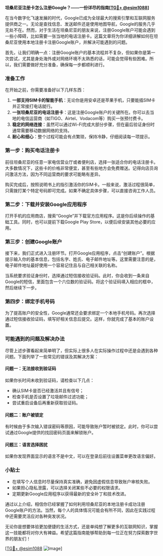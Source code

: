 **坦桑尼亚注册卡怎么注册Google？——一份详尽的指南[[TG💪+ @esim1088](https://t.me/s/esim1088)]**

在当今数字化飞速发展的时代，Google已成为全球最大的搜索引擎和互联网服务提供商之一。无论是查找信息、发送邮件还是使用地图导航，Google的服务几乎无处不在。然而，对于生活在坦桑尼亚的朋友来说，注册Google账户可能会遇到一些小障碍，比如需要一张当地的电话注册卡。这篇文章将为你详细讲解如何在坦桑尼亚使用本地注册卡注册Google账户，并解决可能遇到的问题。

首先，让我们明确一点：注册Google账户的基本流程并不复杂，但如果你是第一次尝试，尤其是身处海外或对网络环境不太熟悉的话，可能会觉得有些困难。所以，我们需要做好充分准备，确保每一步都顺利进行。

### 准备工作

在开始之前，你需要准备好以下几样东西：

1. **一部支持SIM卡的智能手机**：无论你是用安卓还是苹果手机，只要能插SIM卡并正常接打电话就行。
2. **一张坦桑尼亚的电话注册卡**：这是注册Google账户的关键所在。你可以去当地的电信运营商（如TIGO、Airtel、Vodacom等）购买一张预付费卡。
3. **稳定的网络连接**：虽然可以通过Wi-Fi完成大部分步骤，但在最后验证身份时通常需要移动数据网络的支持。
4. **耐心和细心**：整个过程可能会有点繁琐，保持冷静，仔细阅读每一项提示。

### 第一步：购买电话注册卡

前往坦桑尼亚的任意一家电信营业厅或者便利店，选择一张适合你的电话注册卡。大多数情况下，这些卡的价格非常便宜，甚至有些地方会免费赠送。记得向店员询问激活方法，因为不同运营商的要求可能略有差异。

购买完成后，按照说明书上的指引激活你的SIM卡。一般来说，激活过程很简单，只需拨打某个特定号码即可完成。如果不确定具体步骤，可以直接咨询工作人员。

### 第二步：下载并安装Google应用程序

打开手机的应用商店，搜索“Google”并下载官方应用程序。这是你后续操作的基础工具。同时，也可以提前下载Google Play Store，以便后续安装其他必要的应用。

### 第三步：创建Google账户

接下来，我们正式进入注册环节。打开Google应用程序，点击“创建账户”。根据提示输入你的基本信息，包括名字、姓氏、电子邮件地址等。这里需要注意的是，电子邮件地址最好使用一个容易记住且与自己相关联的名称。

当系统要求验证身份时，选择通过短信接收验证码。此时，你会收到一条来自Google的短信，里面包含一个六位数的验证码。将这个验证码填入相应的框中，然后继续下一步。

### 第四步：绑定手机号码

为了提高账户的安全性，Google通常还会要求绑定一个本地手机号码。再次选择通过短信接收验证码，填写好相关信息后提交。这样，你就完成了基本的账户设置。

### 可能遇到的问题及解决办法

尽管上述步骤看起来简单明了，但实际上很多人在实际操作过程中还是会遇到各种问题。下面列举了一些常见的错误及其解决方案：

#### 问题一：无法接收到验证码

如果你长时间未收到验证码，请检查以下几点：
- 确认SIM卡是否已经激活并且有信号；
- 检查手机是否设置了垃圾邮件过滤功能；
- 尝试重启设备后再重新获取验证码。

#### 问题二：账户被锁定

有时候由于多次输入错误密码等原因，可能导致账户暂时被锁定。此时，你可以尝试通过Google提供的找回密码页面来解锁账户。

#### 问题三：语言选择困扰

如果你发现界面显示的语言不是中文，可以在登录后前往设置菜单更改语言偏好。

### 小贴士

- 在填写个人信息时尽量保持真实准确，避免因虚假信息导致账户审核失败。
- 如果担心隐私泄露，可以选择关闭某些不必要的权限请求。
- 定期更新Google应用程序以获得最新的安全补丁和技术改进。

通过以上介绍，相信你已经掌握了如何利用坦桑尼亚的本地注册卡成功注册Google账户的方法。当然，每个人的具体情况可能会有所不同，因此在实践过程中还需要灵活应对各种突发状况。

无论你是想要体验更加便捷的生活方式，还是单纯想了解更多的互联网知识，掌握这一技能都将对你大有裨益。希望这篇指南能够帮助到每一位正在努力探索数字世界的朋友们！

[[TG💪+ @esim1088](https://t.me/s/esim1088) ![Image](https://i.postimg.cc/4NQfJmqS/Snipaste-2025-05-13-00-14-12.png)]